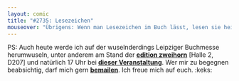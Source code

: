 ```yaml
---
layout: comic
title: "#2735: Lesezeichen"
mouseover: "Übrigens: Wenn man Lesezeichen im Buch lässt, lesen sie heimlich weiter."
---
```


PS:
Auch heute werde ich auf der wuselnderdings Leipziger Buchmesse herumwuseln, unter anderem am Stand der <a href="http://www.editionzweihorn.de/"><strong>edition zweihorn</strong></a> [Halle 2,  D207] und natürlich 17 Uhr bei <a href="http://www.leipzig-liest.de/veranstaltungen/3061"><strong>dieser Veranstaltung</strong></a>.
Wer mir zu begegnen beabsichtig, darf mich gern <a href="mailto:fonflatter@gmail.com"><strong>bemailen</strong></a>. 
Ich freue mich auf euch.
:keks:
